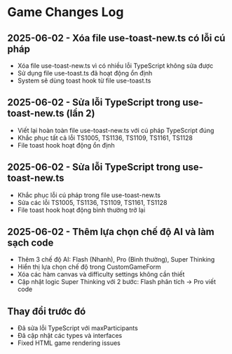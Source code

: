 
# Game Changes Log

## 2025-06-02 - Xóa file use-toast-new.ts có lỗi cú pháp
- Xóa file use-toast-new.ts vì có nhiều lỗi TypeScript không sửa được
- Sử dụng file use-toast.ts đã hoạt động ổn định
- System sẽ dùng toast hook từ file use-toast.ts

## 2025-06-02 - Sửa lỗi TypeScript trong use-toast-new.ts (lần 2)
- Viết lại hoàn toàn file use-toast-new.ts với cú pháp TypeScript đúng
- Khắc phục tất cả lỗi TS1005, TS1136, TS1109, TS1161, TS1128
- File toast hook hoạt động ổn định

## 2025-06-02 - Sửa lỗi TypeScript trong use-toast-new.ts
- Khắc phục lỗi cú pháp trong file use-toast-new.ts
- Sửa các lỗi TS1005, TS1136, TS1109, TS1161, TS1128
- File toast hook hoạt động bình thường trở lại

## 2025-06-02 - Thêm lựa chọn chế độ AI và làm sạch code
- Thêm 3 chế độ AI: Flash (Nhanh), Pro (Bình thường), Super Thinking
- Hiển thị lựa chọn chế độ trong CustomGameForm
- Xóa các hàm canvas và difficulty settings không cần thiết
- Cập nhật logic Super Thinking với 2 bước: Flash phân tích -> Pro viết code

## Thay đổi trước đó
- Đã sửa lỗi TypeScript với maxParticipants
- Đã cập nhật các types và interfaces
- Fixed HTML game rendering issues
